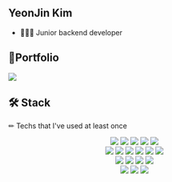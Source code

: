 
 
<div align=left>
	
##  YeonJin Kim
* 👩🏻‍💼   Junior backend developer

## 📮Portfolio
   <a href="https://www.notion.so/thediaryofyj/YeonJin-Kim-d2f201b4c34342cfafbc19d248fcd67b">
     <img src="https://img.shields.io/badge/Portfolio-000000?style=flat-square&logo=Notion&link=https://www.notion.so/thediaryofyj/YeonJin-Kim-d2f201b4c34342cfafbc19d248fcd67b"/>
</a>


## 🛠️ Stack 
✏ Techs that I've used at least once
<p align="center">
    <img src="https://img.shields.io/badge/Python-3776AB?style=flat-square&logo=python&logoColor=white"/> 
    <img src="https://img.shields.io/badge/C++-00599C?style=flat-square&logo=C++&logoColor=white"/>
    <img src="https://img.shields.io/badge/Mysql-E6B91E?style=flat-square&logo=MySql&logoColor=white"/>
    <img src="https://img.shields.io/badge/C-A8B9CC?style=flat-square&logo=C&logoColor=white"/>  
    <img src="https://img.shields.io/badge/Javascript-ffb13b?style=flat-square&logo=javascript&logoColor=white"/> 
<br>
    <img src="https://img.shields.io/badge/AWS EC2-232F3E?style=flat-square&logo=amazon%20AWS&logoColor=white"/>
    <img src="https://img.shields.io/badge/AWS RDS-0052CC?style=flat-square&logo=amazon%20AWS&logoColor=white"/>
    <img src="https://img.shields.io/badge/Nginx-009639?style=flat-square&logo=Nginx&logoColor=white"/>
    <img src="https://img.shields.io/badge/Django-092E20?style=flat-square&logo=Django&logoColor=white"/>
    <img src="https://img.shields.io/badge/Flask-000000?style=flat-square&logo=Flask&logoColor=white"/>
    <img src="https://img.shields.io/badge/Docker-0052CC?style=flat-square&logo=Docker&logoColor=white"/>
<br>
    <img src="https://img.shields.io/badge/HTML-E34F26?style=flat-square&logo=html5&logoColor=white"/>
    <img src="https://img.shields.io/badge/CSS-1572B6?style=flat-square&logo=css3&logoColor=white"/>
    <img src="https://img.shields.io/badge/Bootstrap-7952B3?style=flat-square&logo=Bootstrap&logoColor=white"/>
    <img src="https://img.shields.io/badge/Pandas-150458?style=flat-square&logo=Pandas&logoColor=white"/>
<br>
    <img src="https://img.shields.io/badge/Jira-0052CC?style=flat-square&logo=Jira%20software&logoColor=white"/>
    <img src="https://img.shields.io/badge/Confluence-172B4D?style=flat-square&logo=confluence&logoColor=white"/>
    <img src="https://img.shields.io/badge/notion-000000?style=flat-square&logo=notion&logoColor=white">
</p>
<br>

<br>
</div>
